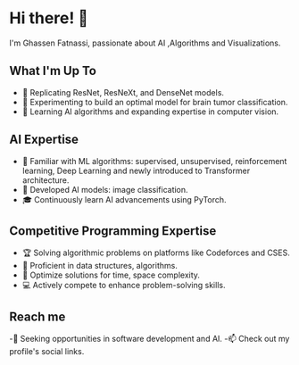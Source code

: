 # Hi there! 👋

I'm Ghassen Fatnassi, passionate about AI ,Algorithms and Visualizations.

## What I'm Up To

- 🔭 Replicating ResNet, ResNeXt, and DenseNet models.
- 🔭 Experimenting to build an optimal model for brain tumor classification.
- 🌱 Learning AI algorithms and expanding expertise in computer vision.

## AI Expertise

- 🤖 Familiar with ML algorithms: supervised, unsupervised, reinforcement learning, Deep Learning and newly introduced to Transformer architecture.
- 🧠 Developed AI models: image classification.
- 🎓 Continuously learn AI advancements using PyTorch.

## Competitive Programming Expertise

- 🏆 Solving algorithmic problems on platforms like Codeforces and CSES.
- 🧠 Proficient in data structures, algorithms.
- 🌟 Optimize solutions for time, space complexity.
- 💻 Actively compete to enhance problem-solving skills.


## Reach me
-💼 Seeking opportunities in software development and AI.
-📫 Check out my profile's social links.

